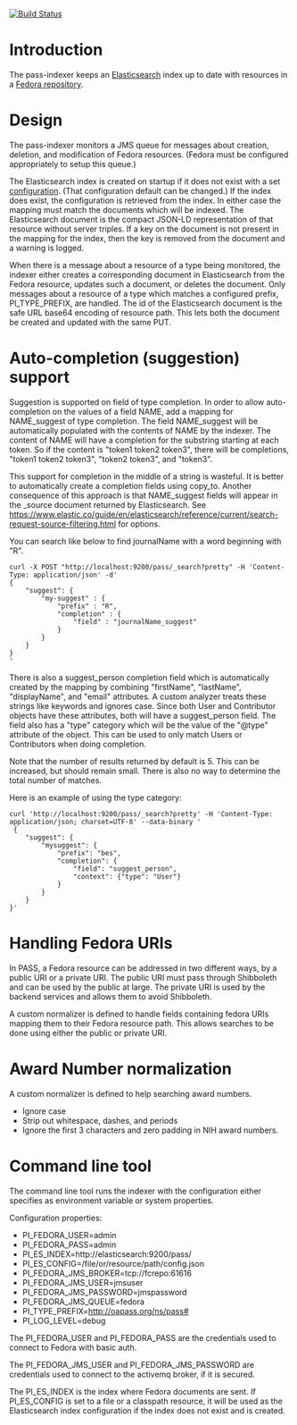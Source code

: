[![Build Status](https://travis-ci.org/OA-PASS/pass-indexer.png?branch=master)](https://travis-ci.org/OA-PASS/pass-indexer)


# Introduction

The pass-indexer keeps an [Elasticsearch](https://github.com/elastic/elasticsearch) index up to date with resources in a
[Fedora repository](https://fedorarepository.org/).

# Design

The pass-indexer monitors a JMS queue for messages about creation, deletion, and modification of Fedora resources.
(Fedora must be configured appropriately to setup this queue.)

The Elasticsearch index is created on startup if it does not exist with a set [configuration](pass-indexer-core/src/main/resources/esindex.json).
(That configuration default can be changed.)
If the index does exist, the configuration is retrieved from the index. In either case the mapping must match the documents which will be indexed.
The Elasticsearch document is the compact JSON-LD representation of that resource without server triples. If a key on the document is not present
in the mapping for the index, then the key is removed from the document and a warning is logged.

When there is a message about a resource of a type being monitored, the indexer either creates a corresponding document in Elasticsearch 
from the Fedora resource, updates such a document, or deletes the document.  Only messages about a resource of a type which matches a
configured prefix, PI_TYPE_PREFIX, are handled. The id of the Elasticsearch document is the safe URL base64 encoding of resource path. This lets both the document be created and updated with the same PUT.

# Auto-completion (suggestion) support

Suggestion is supported on field of type completion. In order to allow auto-completion on the values of a field
NAME, add a mapping for NAME_suggest of type completion. The field NAME_suggest will be automatically populated with the
contents of NAME by the indexer. The content of NAME will have a completion for the substring starting at each token. So
if the content is "token1 token2 token3", there will be completions, "token1 token2 token3", "token2 token3", and "token3".

This support for completion in the middle of a string is wasteful. It is better to automatically create a completion fields using copy_to.
Another consequence of this approach is that NAME_suggest fields will appear in the _source document returned by Elasticsearch.
See https://www.elastic.co/guide/en/elasticsearch/reference/current/search-request-source-filtering.html for options.

You can search like below to find journalName with a word beginning with "R".

```
curl -X POST "http://localhost:9200/pass/_search?pretty" -H 'Content-Type: application/json' -d'
{
    "suggest": {
        "my-suggest" : {
            "prefix" : "R", 
            "completion" : { 
                "field" : "journalName_suggest" 
            }
        }
    }
}
'
```

There is also a suggest_person completion field which is automatically created by the mapping by combining "firstName", "lastName", "displayName", and "email" attributes. A custom analyzer
treats these strings like keywords and ignores case. Since both User and Contributor objects have these attributes, both will have a suggest_person field.
The field also has a "type" category which will be the value of the "@type" attribute of the object. This can be used to only match Users or Contributors when doing completion.

Note that the number of results returned by default is 5. This can be increased, but should remain small. There is also no way to determine the total number of matches.

Here is an example of using the type category:
```
curl 'http://localhost:9200/pass/_search?pretty' -H 'Content-Type: application/json; charset=UTF-8' --data-binary '
 {
    "suggest": {
        "mysuggest": {
            "prefix": "bes",
            "completion": {
                "field": "suggest_person",
                "context": {"type": "User"}
            }
        }
    }
}'
```

# Handling Fedora URIs

In PASS, a Fedora resource can be addressed in two different ways, by a public URI or a private URI. The public URI must pass through Shibboleth and can be used by the public
at large. The private URI is used by the backend services and allows them to avoid Shibboleth.

A custom normalizer is defined to handle fields containing fedora URIs mapping them to their Fedora resource path. This allows searches to be done using either the public
or private URI.

# Award Number normalization

A custom normalizer is defined to help searching award numbers.

* Ignore case
* Strip out whitespace, dashes, and periods
* Ignore the first 3 characters and zero padding in NIH award numbers.

# Command line tool

The command line tool runs the indexer with the configuration either specifies as environment variable or system
properties. 

Configuration properties:
* PI_FEDORA_USER=admin
* PI_FEDORA_PASS=admin
* PI_ES_INDEX=http://elasticsearch:9200/pass/
* PI_ES_CONFIG=/file/or/resource/path/config.json
* PI_FEDORA_JMS_BROKER=tcp://fcrepo:61616
* PI_FEDORA_JMS_USER=jmsuser
* PI_FEDORA_JMS_PASSWORD=jmspassword
* PI_FEDORA_JMS_QUEUE=fedora
* PI_TYPE_PREFIX=http://oapass.org/ns/pass#
* PI_LOG_LEVEL=debug


The PI_FEDORA_USER and PI_FEDORA_PASS are the credentials used to connect to Fedora with basic auth.

The PI_FEDORA_JMS_USER and PI_FEDORA_JMS_PASSWORD are credentials used to connect to the activemq broker, if it is secured.

The PI_ES_INDEX is the index where Fedora documents are sent. If PI_ES_CONFIG is set to a file or
a classpath resource, it will be used as the Elasticsearch index configuration if the index does not
exist and is created.


